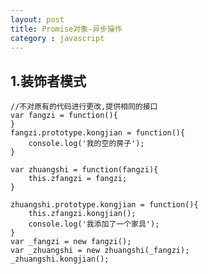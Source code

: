```yaml
---
layout: post
title: Promise对象-异步操作
category : javascript
---
```



## 1.装饰者模式
	
	//不对原有的代码进行更改,提供相同的接口
	var fangzi = function(){
	}
	fangzi.prototype.kongjian = function(){
		console.log('我的空的房子');
	}
	
	var zhuangshi = function(fangzi){
		this.zfangzi = fangzi;
	}
	
	zhuangshi.prototype.kongjian = function(){
		this.zfangzi.kongjian();
		console.log('我添加了一个家具');
	}
	var _fangzi = new fangzi();
	var _zhuangshi = new zhuangshi(_fangzi);
	_zhuangshi.kongjian();
	  	